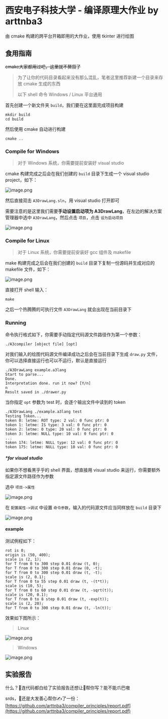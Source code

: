 # 西安电子科技大学 - 编译原理大作业 by arttnba3

由 cmake 构建的跨平台开箱即用的大作业，使用 tkinter 进行绘图

## 食用指南

~~cmake大家都用过吧，这里就不赘叙了~~

>  为了让你的代码目录看起来没有那么混乱，笔者这里推荐新建一个目录来存放 cmake 生成的东西
>
> 以下 shell 命令 Windows / Linux 平台通用

首先创建一个新文件夹 `build`，我们要在这里面完成项目构建

```shell
mkdir build
cd build
```

然后使用 cmake 自动进行构建

```shell
cmake ..
```

### Compile for Windows

> 对于 Windows 系统，你需要提前安装好 visual studio

cmake 构建完成之后会在我们创建的 `build` 目录下生成一个 visual studio project，如下：

![image.png](https://i.loli.net/2021/11/19/ps4eVBAFRn2hwzD.png)

然后直接双击 `A3DrawLang.sln`，用 visual studio 打开即可

需要注意的是这里我们需要**手动设置启动项为 A3DrawLang**，在左边的解决方案管理器中选中 `A3DrawLang`，然后点击 `项目`，点击 `设为启动项目`

![image.png](https://i.loli.net/2021/11/19/Z8HFTE2ekj1ioNs.png)

### Compile for Linux

> 对于 Linux 系统，你需要提前安装好 gcc 组件及 makefile

make 构建完成之后会在我们创建的 `build` 目录下复制一份源码并生成对应的 makefile 文件，如下：

![image.png](https://i.loli.net/2021/11/19/mVhdKBqIg1tfQji.png)

直接打开 shell 输入：

```shell
make
```

之后一个热腾腾的可执行文件 `A3DrawLang` 就会出现在当前目录下

### Running

命令执行格式如下，你需要手动指定代码源文件路径作为第一个参数：

```shell
./A3compiler [object file] [opt]
```

对我们输入的绘图代码源文件编译成功之后会在当前目录下生成 `draw.py` 文件，你可以选择直接运行也可以不运行，默认是直接运行

```shell
./A3DrawLang example.a3lang 
Start to parse...
Done.
Interpretation done. run it now? [Y/n]
n
Result saved in ./drawer.py
```

当你指定 `opt` 参数为 test 时，会逐个输出文件中读到的 token

```shell
./A3DrawLang ./example.a3lang test
Testing Token...
token 0: letme: ROT type: 2 val: 0 func ptr: 0
token 1: letme: IS type: 3 val: 0 func ptr: 0
token 2: letme: 0 type: 20 val: 0 func ptr: 0
token 3: letme: NULL type: 10 val: 0 func ptr: 0
...
token 174: letme: NULL type: 12 val: 0 func ptr: 0
token 175: letme: NULL type: 10 val: 0 func ptr: 0
```

#### _*for visual studio_

如果你不想看黑乎乎的 shell 界面，想直接用 visual studio 来运行，你需要额外指定源文件路径作为参数

选中 `项目->属性`

![image.png](https://i.loli.net/2021/11/19/Qwi5GcpRyhkC8YS.png)

在 `配置属性->调试` 中设置 `命令参数`，输入的代码源文件应当同样放在 `build` 目录下

![image.png](https://i.loli.net/2021/11/19/ixgZ8H3tyPXDhqL.png)

#### example

测试例程如下：

```a3lang
rot is 0;
origin is (50, 400);
scale is (2, 1);
for T from 0 to 300 step 0.01 draw (t, 0);
for T from 0 to 300 step 0.01 draw (0, -t);
for T from 0 to 300 step 0.01 draw (t, -t);
scale is (2, 0.1);
for T from 0 to 55 step 0.01 draw (t, -(t*t));
scale is (10, 5);
for T from 0 to 60 step 0.01 draw (t, -sqrt(t));
scale is (20, 0.1);
for T from 0 to 8 step 0.01 draw (t, -exp(t));
scale is (2, 20);
for T from 0 to 300 step 0.01 draw (t, -ln(t));
```

效果如下图所示：

> Linux

![image.png](https://i.loli.net/2021/11/19/QzG4sg1TpUFtjOo.png)

>  Windows

![image.png](https://i.loli.net/2021/11/19/FUHZf7XhaWKcPMN.png)

## 实验报告

什么？👴连代码都白给了实验报告还想让👴帮你写？能不能爪巴嗷

srds，👴还是大发善心帮你✍了一份：[https://github.com/arttnba3/compiler_principles/report.pdf](https://github.com/arttnba3/compiler_principles/report.pdf)

